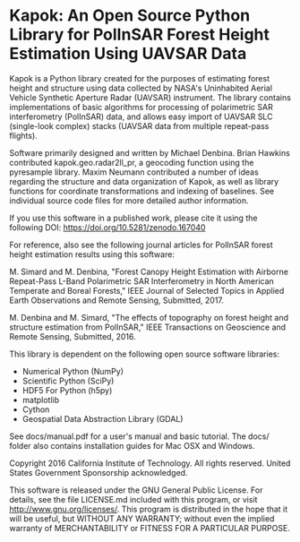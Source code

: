 # Kapok: An Open Source Python Library for PolInSAR Forest Height Estimation Using UAVSAR Data

Kapok is a Python library created for the purposes of estimating forest height and structure using data collected by NASA's Uninhabited Aerial Vehicle Synthetic Aperture Radar (UAVSAR) instrument.  The library contains implementations of basic algorithms for processing of polarimetric SAR interferometry (PolInSAR) data, and allows easy import of UAVSAR SLC (single-look complex) stacks (UAVSAR data from multiple repeat-pass flights).

Software primarily designed and written by Michael Denbina.  Brian Hawkins contributed kapok.geo.radar2ll_pr, a geocoding function using the pyresample library.  Maxim Neumann contributed a number of ideas regarding the structure and data organization of Kapok, as well as library functions for coordinate transformations and indexing of baselines.  See individual source code files for more detailed author information.

If you use this software in a published work, please cite it using the following DOI: https://doi.org/10.5281/zenodo.167040

For reference, also see the following journal articles for PolInSAR forest height estimation results using this software:

M. Simard and M. Denbina, "Forest Canopy Height Estimation with Airborne Repeat-Pass L-Band Polarimetric SAR Interferometry in North American Temperate and Boreal Forests," IEEE Journal of Selected Topics in Applied Earth Observations and Remote Sensing, Submitted, 2017.

M. Denbina and M. Simard, "The effects of topography on forest height and structure estimation from PolInSAR," IEEE Transactions on Geoscience and Remote Sensing, Submitted, 2016.

This library is dependent on the following open source software libraries:

* Numerical Python (NumPy)
* Scientific Python (SciPy)
* HDF5 For Python (h5py)
* matplotlib
* Cython
* Geospatial Data Abstraction Library (GDAL)

See docs/manual.pdf for a user's manual and basic tutorial.  The docs/ folder also contains installation guides for Mac OSX and Windows.

Copyright 2016 California Institute of Technology.  All rights reserved.  United States Government Sponsorship acknowledged.

This software is released under the GNU General Public License.  For details, see the file LICENSE.md included with this program, or visit http://www.gnu.org/licenses/.  This program is distributed in the hope that it will be useful, but WITHOUT ANY WARRANTY; without even the implied warranty of MERCHANTABILITY or FITNESS FOR A PARTICULAR PURPOSE.